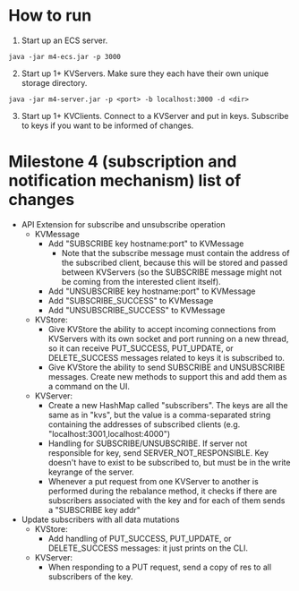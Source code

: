 # How to run

1. Start up an ECS server.

`java -jar m4-ecs.jar -p 3000`

2. Start up 1+ KVServers. Make sure they each have their own unique storage directory.

`java -jar m4-server.jar -p <port> -b localhost:3000 -d <dir>`

3. Start up 1+ KVClients. Connect to a KVServer and put in keys. Subscribe to keys if you want to be informed of changes.

# Milestone 4 (subscription and notification mechanism) list of changes
- API Extension for subscribe and unsubscribe operation
    - KVMessage
        - Add "SUBSCRIBE key hostname:port" to KVMessage
            - Note that the subscribe message must contain the address of the subscribed client, because this will be stored and passed between KVServers (so the SUBSCRIBE message might not be coming from the interested client itself).
        - Add "UNSUBSCRIBE key hostname:port" to KVMessage
        - Add "SUBSCRIBE_SUCCESS" to KVMessage
        - Add "UNSUBSCRIBE_SUCCESS" to KVMessage
    - KVStore:
        - Give KVStore the ability to accept incoming connections from KVServers with its own socket and port running on a new thread, so it can receive PUT_SUCCESS, PUT_UPDATE, or DELETE_SUCCESS messages related to keys it is subscribed to.
        - Give KVStore the ability to send SUBSCRIBE and UNSUBSCRIBE messages. Create new methods to support this and add them as a command on the UI.
    - KVServer:
        - Create a new HashMap called "subscribers". The keys are all the same as in "kvs", but the value is a comma-separated string containing the addresses of subscribed clients (e.g. "localhost:3001,localhost:4000")
        - Handling for SUBSCRIBE/UNSUBSCRIBE. If server not responsible for key, send SERVER_NOT_RESPONSIBLE. Key doesn't have to exist to be subscribed to, but must be in the write keyrange of the server.
        - Whenever a put request from one KVServer to another is performed during the rebalance method, it checks if there are subscribers associated with the key and for each of them sends a "SUBSCRIBE key addr" 
- Update subscribers with all data mutations
    - KVStore:
        - Add handling of PUT_SUCCESS, PUT_UPDATE, or DELETE_SUCCESS messages: it just prints on the CLI.
    - KVServer:
        - When responding to a PUT request, send a copy of res to all subscribers of the key.
